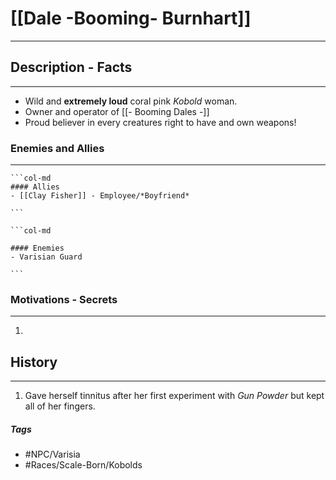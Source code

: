# [[Dale -Booming- Burnhart]] 
---
## Description - Facts
---
- Wild and **extremely loud** coral pink *Kobold* woman.
- Owner and operator of [[- Booming Dales -]]
- Proud believer in every creatures right to have and own weapons!

### Enemies and Allies
---
````col
```col-md
#### Allies
- [[Clay Fisher]] - Employee/*Boyfriend*

```

```col-md

#### Enemies
- Varisian Guard

```
````

### Motivations - Secrets
---
1. 

## History
---
1. Gave herself tinnitus after her first experiment with *Gun Powder* but kept all of her fingers. 

##### Tags
- #NPC/Varisia
- #Races/Scale-Born/Kobolds 

